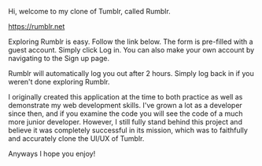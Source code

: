 Hi, welcome to my clone of Tumblr, called Rumblr.

https://rumblr.net

Exploring Rumblr is easy. Follow the link below. The form is pre-filled
with a guest account. Simply click Log in. You can also make your own account
by navigating to the Sign up page.

Rumblr will automatically log you out after 2 hours. Simply log back in if you weren't
done exploring Rumblr.

I originally created this application at the time to both practice as well as demonstrate my web development skills. I've grown a lot
as a developer since then, and if you examine the code you will see the code of a much more junior developer. However,
I still fully stand behind this project and believe it was completely successful in its mission, which was to faithfully
and accurately clone the UI/UX of Tumblr.

Anyways I hope you enjoy!










